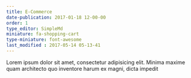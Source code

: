 ```yaml
---
title: E-Commerce
date-publication: 2017-01-18 12-00-00
order: 1
type_editor: SimpleMd
miniature: fa-shopping-cart
type-miniature: font-awesome
last_modified : 2017-05-14 05-13-41
---
```

Lorem ipsum dolor sit amet, consectetur adipisicing elit. Minima maxime quam architecto quo inventore harum ex magni, dicta impedit